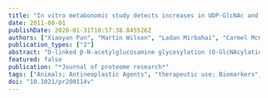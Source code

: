 ```yaml
---
title: "In vitro metabonomic study detects increases in UDP-GlcNAc and UDP-GalNAc, as early phase markers of cisplatin treatment response in brain tumor cells."
date: 2011-08-01
publishDate: 2020-01-31T10:57:38.845526Z
authors: ["Xiaoyan Pan", "Martin Wilson", "Ladan Mirbahai", "Carmel McConville", "Theodoros N. Arvanitis", "Julian L. Griffin", "Risto A. Kauppinen", "Andrew C. Peet"]
publication_types: ["2"]
abstract: "O-linked β-N-acetylglucosamine glycosylation (O-GlcNAcylation) is important in a number of biological processes and diseases including transcription, cell stress, diabetes, and neurodegeneration and may be a marker of tumor metastasis. Uridine diphospho-N-acetylglucosamine (UDP-GlcNAc), the donor molecule in O-GlcNAcylation, can be detected by (1)H nuclear magnetic resonance spectroscopy ((1)H NMR), giving the potential to measure its level noninvasively, providing a novel biomarker of prognosis and treatment monitoring. In this in vitro metabonomic study, four brain cancer cell lines were exposed to cisplatin and studied for metabolic responses using (1)H NMR. The Alamar blue assay and DAPI staining were used to assess cell sensitivity to cisplatin treatment and to confirm cell death. It is shown that in the cisplatin responding cells, UDP-GlcNAc and uridine diphospho-N-acetylgalactosamine (UDP-GalNAc), in parallel with (1)H NMR detected lipids, increased with cisplatin exposure before or at the onset of the microscopic signs of evolving cell death. The changes in UDP-GlcNAc and UDP-GalNAc were not detected in the nonresponders. These glycosylated UDP compounds, the key substrates for glycosylation of proteins and lipids, are commonly implicated in cancer proliferation and malignant transformation. However, the present study mechanistically links UDP-GlcNAc and UDP-GalNAc to cancer cell death following chemotherapeutic treatment."
featured: false
publication: "*Journal of proteome research*"
tags: ["Animals; Antineoplastic Agents", "therapeutic use; Biomarkers", "Tumor", "metabolism; Brain Neoplasms", "drug therapy", "metabolism; Cell Line", "Tumor; Cisplatin", "therapeutic use; Humans; Magnetic Resonance Spectroscopy; Metabolomics; Monitoring", "Physiologic; Prognosis; Rats; Uridine Diphosphate N-Acetylgalactosamine", "metabolism; Uridine Diphosphate N-Acetylglucosamine", "metabolism"]
doi: "10.1021/pr200114v"
---
```


